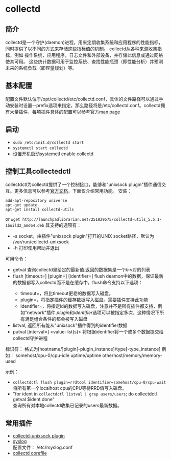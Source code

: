 # collectd

## 简介  
collectd是一个守护(daemon)进程，用来定期收集系统和应用程序的性能指标，同时提供了以不同的方式来存储这些指标值的机制。
collectd从各种来源收集指标，例如 操作系统，应用程序，日志文件和外部设备，并存储此信息或通过网络使其可用。 这些统计数据可用于监控系统、查找性能瓶颈（即性能分析）并预测未来的系统负载（即容量规划）等。

## 基本配置  
配置文件默认位于/opt/collectd/etc/collectd.conf，具体的文件路径可以通过手动安装时设置--prefix选项来指定，那么路径将是<prefix>/etc/collectd.conf。collectd拥有大量插件，每项插件具体的配置可以参考官方[man page][collectd-conf-man]

## 启动  
* `sudo /etc/init.d/collectd start`
* `systemctl start collectd`
* 设置开机启动systemctl enable collectd

## 控制工具collectedctl  
collectdctl为collectd提供了一个控制接口，能够和"unixsock plugin"插件通信交互。更多信息可以参考[官方文档][collectdctl-man-page]，下面仅介绍常用功能。
安装：
```
add-apt-repository universe
apt-get update
apt-get install collectd-utils
```
or `wget http://launchpadlibrarian.net/251829575/collectd-utils_5.5.1-1build2_amd64.deb`
其支持的选项有：  
  * -s socket，由插件"unixsock plugin"打开的UNIX socket路径，默认为 /var/run/collectd-unixsock
  * -h  打印使用帮助并退出  

可用命令：  
  * getval <identifier>
    查询collectd里给定<identifier>的最新值.返回的数据集是一个k-v对的列表
  * flush [timeout=<seconds>] [plugin=<name>] [identifier=<id>]
    flush deamon中的数据，保证最新的数据都写入collectd而不是在缓存中。flush命令支持以下选项：
      * timeout=<seconds>，将比timeout更老的数据写入磁盘。
      * plugin=<name>，将指定插件的缓存数据写入磁盘。需要插件支持此功能
      * identifier=<id>，将指定id的数据写入磁盘，注意并不是所有插件都支持，例如"network"插件
    *plugin*和*identifier*选项可以被指定多次，这种情况下所有满足组合条件的都会被写入磁盘
  * listval, 返回所有能从"unixsock"插件得到的identifier数据
  * putval <identifier> [interval=<seconds>] <value-list(s)>
    将根据identifier将一个或多个数据提交给collectd守护进程

标识符：
  格式为[hostname/]plugin[-plugin_instance]/type[-type_instance]
  例如：
    somehost/cpu-0/cpu-idle
    uptime/uptime
    otherhost/memory/memory-used

示例：  
  * `collectdctl flush plugin=rrdtool identifier=somehost/cpu-0/cpu-wait`  
    将所有第一个localhost cpu的CPU等待RRD值写入磁盘。
  * "for ident in `collectdctl listval | grep users/users`; do collectdctl getval $ident done"  
    查询所有对本地collectd收集已记录的users最新数据。

## 常用插件

* [collectd-unixsock plugin](https://collectd.org/documentation/manpages/collectd-unixsock.5.shtml)  
* [syslog](https://collectd.org/wiki/index.php/Plugin:LogFile)  
    配置文件： /etc/rsyslog.conf
* [collectd corefile](https://collectd.org/wiki/index.php/Core_file)  

[collectd-conf-man]: https://collectd.org/documentation/manpages/collectd.conf.5.shtml
[collectdctl-man-page]: http://manpages.ubuntu.com/manpages/xenial/man1/collectdctl.1.html

